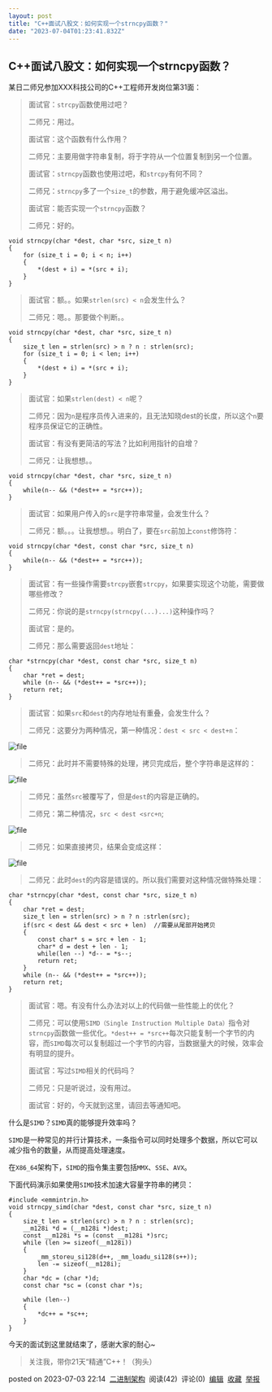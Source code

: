 ```yaml
---
layout: post
title: "C++面试八股文：如何实现一个strncpy函数？"
date: "2023-07-04T01:23:41.832Z"
---
```

C++面试八股文：如何实现一个strncpy函数？
-------------------------

某日二师兄参加XXX科技公司的C++工程师开发岗位第31面：

> 面试官：`strcpy`函数使用过吧？
> 
> 二师兄：用过。
> 
> 面试官：这个函数有什么作用？
> 
> 二师兄：主要用做字符串复制，将于字符从一个位置复制到另一个位置。
> 
> 面试官：`strncpy`函数也使用过吧，和`strcpy`有何不同？
> 
> 二师兄：`strncpy`多了一个`size_t`的参数，用于避免缓冲区溢出。
> 
> 面试官：能否实现一个`strncpy`函数？
> 
> 二师兄：好的。

    void strncpy(char *dest, char *src, size_t n)
    {
        for (size_t i = 0; i < n; i++)
        {
            *(dest + i) = *(src + i);
        }
    }
    

> 面试官：额。。如果`strlen(src) < n`会发生什么？
> 
> 二师兄：嗯。。那要做个判断。。

    void strncpy(char *dest, char *src, size_t n)
    {
        size_t len = strlen(src) > n ? n : strlen(src);
        for (size_t i = 0; i < len; i++)
        {
            *(dest + i) = *(src + i);
        }
    }
    

> 面试官：如果`strlen(dest) < n`呢？
> 
> 二师兄：因为`n`是程序员传入进来的，且无法知晓dest的长度，所以这个`n`要程序员保证它的正确性。
> 
> 面试官：有没有更简洁的写法？比如利用指针的自增？
> 
> 二师兄：让我想想。。

    void strncpy(char *dest, char *src, size_t n)
    {
        while(n-- && (*dest++ = *src++));
    }
    

> 面试官：如果用户传入的`src`是字符串常量，会发生什么？
> 
> 二师兄：额。。。让我想想。。明白了，要在`src`前加上`const`修饰符：

    void strncpy(char *dest, const char *src, size_t n)
    {
        while(n-- && (*dest++ = *src++));
    }
    

> 面试官：有一些操作需要`strcpy`嵌套`strcpy`，如果要实现这个功能，需要做哪些修改？
> 
> 二师兄：你说的是`strncpy(strncpy(...)...)`这种操作吗？
> 
> 面试官：是的。
> 
> 二师兄：那么需要返回`dest`地址：

    char *strncpy(char *dest, const char *src, size_t n)
    {
        char *ret = dest;
        while (n-- && (*dest++ = *src++));
        return ret;
    }
    

> 面试官：如果`src`和`dest`的内存地址有重叠，会发生什么？
> 
> 二师兄：这要分为两种情况，第一种情况：`dest < src < dest+n`：

![file](https://img2023.cnblogs.com/other/3210764/202307/3210764-20230703221356874-979870733.png)

> 二师兄：此时并不需要特殊的处理，拷贝完成后，整个字符串是这样的：

![file](https://img2023.cnblogs.com/other/3210764/202307/3210764-20230703221357071-1412882255.png)

> 二师兄：虽然`src`被覆写了，但是`dest`的内容是正确的。
> 
> 二师兄：第二种情况，`src < dest <src+n`;

![file](https://img2023.cnblogs.com/other/3210764/202307/3210764-20230703221357269-560947570.png)

> 二师兄：如果直接拷贝，结果会变成这样：

![file](https://img2023.cnblogs.com/other/3210764/202307/3210764-20230703221357449-1705858819.png)

> 二师兄：此时`dest`的内容是错误的。所以我们需要对这种情况做特殊处理：

    char *strncpy(char *dest, const char *src, size_t n)
    {
        char *ret = dest;
        size_t len = strlen(src) > n ? n :strlen(src);
        if(src < dest && dest < src + len)  //需要从尾部开始拷贝
        {
            const char* s = src + len - 1;
            char* d = dest + len - 1;
            while(len --) *d-- = *s--;
            return ret;
        }
        while (n-- && (*dest++ = *src++));
        return ret;
    }
    

> 面试官：嗯。有没有什么办法对以上的代码做一些性能上的优化？
> 
> 二师兄：可以使用`SIMD（Single Instruction Multiple Data）`指令对`strncpy`函数做一些优化。`*dest++ = *src++`每次只能复制一个字节的内容，而`SIMD`每次可以复制超过一个字节的内容，当数据量大的时候，效率会有明显的提升。
> 
> 面试官：写过`SIMD`相关的代码吗？
> 
> 二师兄：只是听说过，没有用过。
> 
> 面试官：好的，今天就到这里，请回去等通知吧。

什么是`SIMD`？`SIMD`真的能够提升效率吗？

`SIMD`是一种常见的并行计算技术，一条指令可以同时处理多个数据，所以它可以减少指令的数量，从而提高处理速度。

在`X86_64`架构下，`SIMD`的指令集主要包括`MMX`、`SSE`、`AVX`。

下面代码演示如果使用`SIMD`技术加速大容量字符串的拷贝：

    #include <emmintrin.h>
    void strncpy_simd(char *dest, const char *src, size_t n)
    {
        size_t len = strlen(src) > n ? n : strlen(src);
        __m128i *d = (__m128i *)dest;
        const __m128i *s = (const __m128i *)src;
        while (len >= sizeof(__m128i))
        {
            _mm_storeu_si128(d++, _mm_loadu_si128(s++));
            len -= sizeof(__m128i);
        }
        char *dc = (char *)d;
        const char *sc = (const char *)s;
    
        while (len--)
        {
            *dc++ = *sc++;
        }
    }
    

今天的面试到这里就结束了，感谢大家的耐心~

> 关注我，带你21天“精通”C++！（狗头）

posted on 2023-07-03 22:14  [二进制架构](https://www.cnblogs.com/binarch/)  阅读(42)  评论(0)  [编辑](https://i.cnblogs.com/EditPosts.aspx?postid=17524299)  [收藏](javascript:void(0))  [举报](javascript:void(0))
